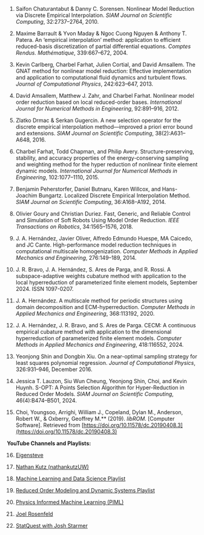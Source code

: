 1. Saifon Chaturantabut & Danny C. Sorensen. Nonlinear Model Reduction via Discrete Empirical Interpolation. *SIAM Journal on Scientific Computing*, 32:2737–2764, 2010.

2. Maxime Barrault & Yvon Maday & Ngoc Cuong Nguyen & Anthony T. Patera. An ‘empirical interpolation’ method: application to efficient reduced-basis discretization of partial differential equations. *Comptes Rendus. Mathématique*, 339:667–672, 2004.

3. Kevin Carlberg, Charbel Farhat, Julien Cortial, and David Amsallem. The GNAT method for nonlinear model reduction: Effective implementation and application to computational fluid dynamics and turbulent flows. *Journal of Computational Physics*, 242:623–647, 2013.

4. David Amsallem, Matthew J. Zahr, and Charbel Farhat. Nonlinear model order reduction based on local reduced-order bases. *International Journal for Numerical Methods in Engineering*, 92:891–916, 2012.

5. Zlatko Drmac & Serkan Gugercin. A new selection operator for the discrete empirical interpolation method—improved a priori error bound and extensions. *SIAM Journal on Scientific Computing*, 38(2):A631–A648, 2016.

6. Charbel Farhat, Todd Chapman, and Philip Avery. Structure-preserving, stability, and accuracy properties of the energy-conserving sampling and weighting method for the hyper reduction of nonlinear finite element dynamic models. *International Journal for Numerical Methods in Engineering*, 102:1077–1110, 2015.

7. Benjamin Peherstorfer, Daniel Butnaru, Karen Willcox, and Hans-Joachim Bungartz. Localized Discrete Empirical Interpolation Method. *SIAM Journal on Scientific Computing*, 36:A168–A192, 2014.

8. Olivier Goury and Christian Duriez. Fast, Generic, and Reliable Control and Simulation of Soft Robots Using Model Order Reduction. *IEEE Transactions on Robotics*, 34:1565–1576, 2018.

9. J. A. Hernández, Javier Oliver, Alfredo Edmundo Huespe, MA Caicedo, and JC Cante. High-performance model reduction techniques in computational multiscale homogenization. *Computer Methods in Applied Mechanics and Engineering*, 276:149–189, 2014.

10. J. R. Bravo, J. A. Hernández, S. Ares de Parga, and R. Rossi. A subspace-adaptive weights cubature method with application to the local hyperreduction of parameterized finite element models, September 2024. ISSN 1097-0207.

11. J. A. Hernández. A multiscale method for periodic structures using domain decomposition and ECM-hyperreduction. *Computer Methods in Applied Mechanics and Engineering*, 368:113192, 2020.

12. J. A. Hernández, J. R. Bravo, and S. Ares de Parga. CECM: A continuous empirical cubature method with application to the dimensional hyperreduction of parameterized finite element models. *Computer Methods in Applied Mechanics and Engineering*, 418:116552, 2024.

13. Yeonjong Shin and Dongbin Xiu. On a near-optimal sampling strategy for least squares polynomial regression. *Journal of Computational Physics*, 326:931–946, December 2016.

14. Jessica T. Lauzon, Siu Wun Cheung, Yeonjong Shin, Choi, and Kevin Huynh. S-OPT: A Points Selection Algorithm for Hyper-Reduction in Reduced Order Models. *SIAM Journal on Scientific Computing*, 46(4):B474–B501, 2024.

15. Choi, Youngsoo, Arrighi, William J., Copeland, Dylan M., Anderson, Robert W., & Oxberry, Geoffrey M.** (2019). *libROM*. [Computer Software]. Retrieved from [https://doi.org/10.11578/dc.20190408.3](https://doi.org/10.11578/dc.20190408.3)

**YouTube Channels and Playlists:**

16. [Eigensteve](https://www.youtube.com/@Eigensteve)

17. [Nathan Kutz (nathankutzUW)](https://www.youtube.com/@nathankutzUW)

18. [Machine Learning and Data Science Playlist](https://www.youtube.com/playlist?list=PLy9rIbGDXrG2Ly0LPYNuNn1ohQTqO6mmp)

19. [Reduced Order Modeling and Dynamic Systems Playlist](https://www.youtube.com/playlist?list=PLJkYEExhe7rYY5HjpIJbgo-tDZ3bIAqAm)

20. [Physics Informed Machine Learning (PIML)](https://www.youtube.com/@PhysicsInformedMachineLearning)

21. [Joel Rosenfeld](https://www.youtube.com/@JoelRosenfeld)

22. [StatQuest with Josh Starmer](https://www.youtube.com/@statquest)
